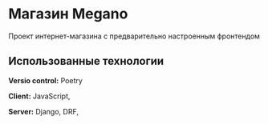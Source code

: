 
# Магазин Megano

Проект интернет-магазина с предварительно настроенным фронтендом


## Использованные технологии

**Versio control:** Poetry

**Client:** JavaScript, 

**Server:** Django, DRF, 


